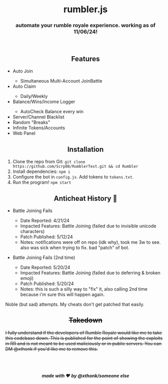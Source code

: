 <div align="center">
    <h1>rumbler.js</h1>
    <h3>automate your rumble royale experience. working as of 11/06/24!</h3>
    <br>
    <h2>Features</h2>
</div>

<ul>
    <li>Auto Join</li>
    <ul><li>Simultaneous Multi-Account JoinBattle</li></ul>
    <li>Auto Claim</li>
    <ul><li>Daily/Weekly</li></ul>
    <li>Balance/Wins/Income Logger</li>
    <ul><li>AutoCheck Balance every win</li></ul>
    <li>Server/Channel Blacklist</li>
    <li>Random "Breaks"</li>
    <li>Infinite Tokens/Accounts</li>
    <li>Web Panel</li>
</ul>

<h2 align="center">Installation</h2>

1. Clone the repo from Git: `git clone https://github.com/Scrp08/RumblerTest.git && cd Rumbler`
2. Install dependencies: `npm i`
3. Configure the bot in `config.js`. Add tokens to `tokens.txt`.
4. Run the program! `npm start`

<h2 align="center">Anticheat History 🤡</h2>

- Battle Joining Fails
  - Date Reported: 4/21/24
  - Impacted Features: Battle Joining (failed due to invisible unicode characters)
  - Patch Published: 5/12/24
  - Notes: notifications were off on repo (idk why), took me 3w to see. also was sick when trying to fix. bad "patch" of bot.

- Battle Joining Fails (2nd time)
  - Date Reported: 5/20/24
  - Impacted Features: Battle Joining (failed due to deferring & broken emoji)
  - Patch Published: 5/20/24
  - Notes: this is such a silly way to "fix" it, also calling 2nd time because i'm sure this will happen again.

Noble (but sad) attempts. My cheats don't get patched that easily.

<h2 align="center"><del>Takedown</del></h2>

<del>I fully understand if the developers of Rumble Royale would like me to take this codebase down. This is published for the point of showing the exploits in RR and is not meant to be used maliciously or in public servers. You can DM @xthonk if you'd like me to remove this.</del>

<br><br>
<h5 align="center">made with ❤️ by @xthonk/someone else</h5>
